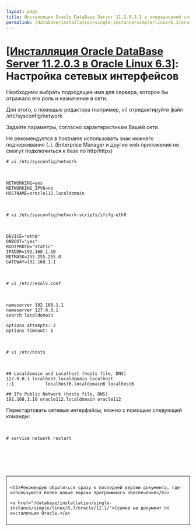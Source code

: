 ```yaml
---
layout: page
title: Инсталляция Oracle DataBase Server 11.2.0.3.2 в операционной системе Oracle Linux 6.3 x86_64
permalink: /database/installation/single-instance/simple/linux/6.3/oracle/11.2/network-interface/
---
```


# <a href="/database/installation/single-instance/simple/linux/6.3/oracle/11.2/">[Инсталляция Oracle DataBase Server 11.2.0.3 в Oracle Linux 6.3]</a>: Настройка сетевых интерфейсов


Необходимо выбрать подходящее имя для сервера, которое бы отражало его роль и назначение в сети.


Для этого, с помощью редактора (например, vi) отредактируйте файл /etc/sysconfig/network


Задайте параметры, согласно характеристикам Вашей сети.


Не рекомендуется в hostname использовать знак нижнего подчеркивания (_). (Enterprise Manager и другие web приложения не смогут подключиться к базе по http/https)


    # vi /etc/sysconfig/network

<br/>


    NETWORKING=yes
    NETWORKING_IPV6=no
    HOSTNAME=oracle112.localdomain


<br/>

    # vi /etc/sysconfig/network-scripts/ifcfg-eth0

<br/>

    DEVICE="eth0"
    ONBOOT="yes"
    BOOTPROTO="static"
    IPADDR=192.168.1.10
    NETMASK=255.255.255.0
    GATEWAY=192.168.1.1


<br/>

    # vi /etc/resolv.conf

<br/>

    nameserver 192.168.1.1
    nameserver 127.0.0.1
    search localdomain

    options attempts: 2
    options timeout: 1


<br/>

    # vi /etc/hosts

<br/>

    ## Localdomain and Localhost (hosts file, DNS)
    127.0.0.1 localhost.localdomain localhost
    ::1            localhost6.localdomain6 localhost6

    ## IPs Public Network (hosts file, DNS)
    192.168.1.10 oracle112.localdomain oracle112


Перестартовать сетевые интерфейсы, можно с помощью следующей команды:

<br/>

    # service network restart



<br/><br/>
<br/><br/>


<div style="padding:10px; border:thin solid black;">

	<h3>Рекомендую обратиться сразу к последней версии документа, где используются более новые версии программного обеспечения</h3>

    <a href="/database/installation/single-instance/simple/linux/6.7/oracle/12.1/">Ссылка на документ по инсталляции Oracle.</a>

</div>
